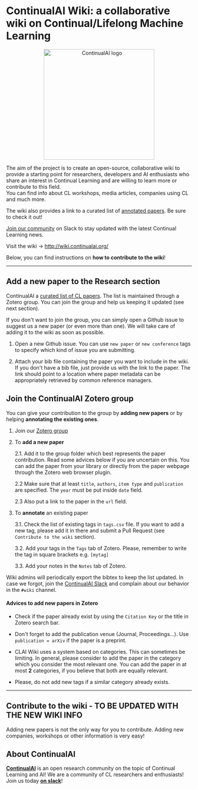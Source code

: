# ContinualAI Wiki: a collaborative wiki on Continual/Lifelong Machine Learning
<p align="center">
  <img src="https://www.continualai.org/images/continualai_logo_name_black.png" alt="ContinualAI logo"/ width="300px" align="center">
</p>

The aim of the project is to create an open-source, collaborative wiki to provide a starting point for researchers, developers and AI enthusiasts who share an interest in Continual Learning and are willing to learn more or contribute to this field.  
You can find info about CL workshops, media articles, companies using CL and much more.  

The wiki also provides a link to a curated list of [annotated papers](https://www.continualai.org/papers/). Be sure to check it out!

[Join our community](https://continualai.herokuapp.com/) on Slack to stay updated with the latest Continual Learning news.

Visit the wiki &rarr; http://wiki.continualai.org/

Below, you can find instructions on **how to contribute to the wiki**!


---------------------------------------------------

## Add a new paper to the Research section
ContinualAI a [curated list of CL papers](https://wiki.continualai.org/research.html). The list is maintained through a Zotero group. You can join the group and help us keeping it updated (see next section).  

If you don't want to join the group, you can simply open a Github issue to suggest us a new paper (or even more than one). We will take care of adding it to the wiki as soon as possible. 

1. Open a new Github issue. You can use `new paper` or `new conference` tags to specify which kind of issue you are submitting.

2. Attach your bib file containing the paper you want to include in the wiki. If you don't have a bib file, just provide us with the link to the paper. The link should point to a location where paper metadata can be appropriately retrieved by common reference managers.


## Join the ContinualAI Zotero group

You can give your contribution to the group by **adding new papers** or by helping **annotating the existing ones**.

1. Join our [Zotero group](https://www.zotero.org/groups/2623909/continual_learning_papers/)

2. To **add a new paper**

	2.1. Add it to the group folder which best represents the paper contribution. Read some advices below if you are uncertain on this. You can add the paper from your library or directly from the paper webpage through the Zotero web browser plugin. 
    
    2.2 Make sure that at least `title`, `authors`, `item type` and `publication` are specified. The `year` must be put inside `date` field.
    
    2.3 Also put a link to the paper in the `url` field. 

3. To **annotate** an existing paper

	3.1. Check the list of existing tags in `tags.csv` file. If you want to add a new tag, please add it in there and submit a Pull Request (see `Contribute to the wiki` section).

	3.2. Add your tags in the `Tags` tab of Zotero. Please, remember to write the tag in square brackets e.g. `[mytag]`

	3.3. Add your notes in the `Notes` tab of Zotero.

Wiki admins will periodically export the bibtex to keep the list updated. In case we forgot, join the [ContinualAI Slack](https://continualai.herokuapp.com/) and complain about our behavior in the `#wiki` channel.

#### Advices to add new papers in Zotero

* Check if the paper already exist by using the `Citation Key` or the title in Zotero search bar.

* Don't forget to add the publication venue (Journal, Proceedings...). Use `publication = arXiv` if the paper is a preprint.

* CLAI Wiki uses a system based on categories. This can sometimes be limiting. In general, please consider to add the paper in the category which you consider the most relevant one. You can add the paper in at most **2** categories, if you believe that both are equally relevant.

* Please, do not add new tags if a similar category already exists.

----------------------------

## Contribute to the wiki - TO BE UPDATED WITH THE NEW WIKI INFO
Adding new papers is not the only way for you to contribute. Adding new companies, workshops or other information is very easy!


## About ContinualAI

**[ContinualAI](https://continualai.org)** is an open research community on the topic of Continual Learning and AI!
We are a community of CL researchers and enthusiasts! Join us today **[on slack](https://continualai.herokuapp.com)**!
